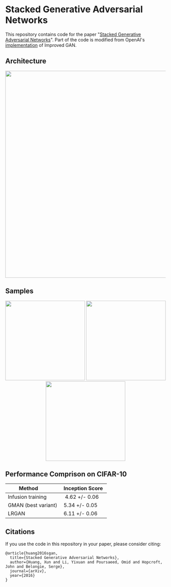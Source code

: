 # Stacked Generative Adversarial Networks


This repository contains code for the paper "[Stacked Generative Adversarial Networks](https://arxiv.org/abs/1612.04357)". Part of the code is modified from OpenAI's [implementation](https://github.com/openai/improved-gan) of Improved GAN.

## Architecture
<p align="center">
<img src="http://www.cs.cornell.edu/~xhuang/img/sgan.jpg" width="650">
</p>

## Samples

<p align="center">
<img src="http://www.cs.cornell.edu/~xhuang/img/mnist_samples.png"  width="250">
<img src="http://www.cs.cornell.edu/~xhuang/img/svhn_samples.png"  width="250">
<img src="http://www.cs.cornell.edu/~xhuang/img/cifar_samples.png"  width="250">
</p>

## Performance Comprison on CIFAR-10
| Method       |  Inception Score | 
| ------------- | ----------- |
| Infusion training    |   4.62 +/- 0.06     | 
| GMAN (best variant)  |  5.34 +/- 0.05  | 
| LRGAN  |  6.11 +/- 0.06  | 



## Citations

If you use the code in this repository in your paper, please consider citing:

```
@article{huang2016sgan,
  title={Stacked Generative Adversarial Networks},
  author={Huang, Xun and Li, Yixuan and Poursaeed, Omid and Hopcroft, John and Belongie, Serge},
  journal={arXiv},
  year={2016}
}
```
